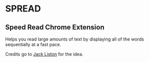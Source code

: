 # SPREAD

## Speed Read Chrome Extension

Helps you read large amounts of text by displaying all of the words sequentially at a fast pace.

Credits go to [Jack Liston](https://github.com/jackliston1998) for the idea.
